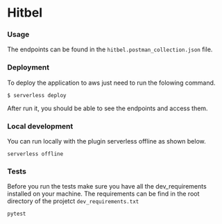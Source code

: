 # Hitbel

### Usage

The endpoints can be found in the `hitbel.postman_collection.json` file.

### Deployment

To deploy the application to aws just need to run the folowing command.

```
$ serverless deploy
```

After run it, you should be able to see the endpoints and access them.

### Local development

You can run locally with the plugin serverless offline as shown below.

```
serverless offline
```

### Tests

Before you run the tests make sure you have all the dev_requirements installed on your machine. The requirements can be find in the root directory of the projetct `dev_requirements.txt`

```
pytest
```
